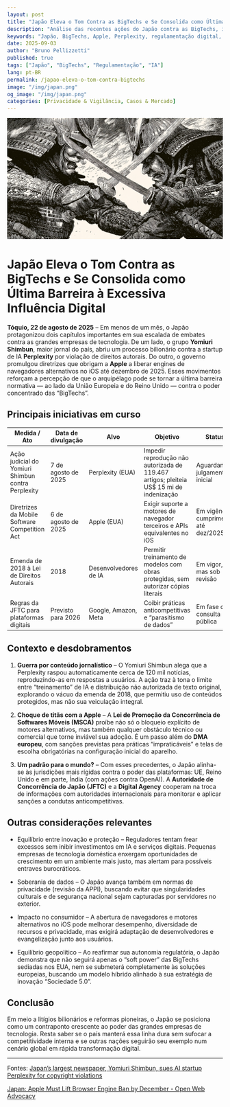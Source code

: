 ```yaml
---
layout: post
title: "Japão Eleva o Tom Contra as BigTechs e Se Consolida como Última Barreira à Excessiva Influência Digital"
description: "Análise das recentes ações do Japão contra as BigTechs, incluindo processos judiciais e regulamentações pioneiras."
keywords: "Japão, BigTechs, Apple, Perplexity, regulamentação digital, IA"
date: 2025-09-03
author: "Bruno Pellizzetti"
published: true
tags: ["Japão", "BigTechs", "Regulamentação", "IA"]
lang: pt-BR
permalink: /japao-eleva-o-tom-contra-bigtechs
image: "/img/japan.png"
og_image: "/img/japan.png"
categories: [Privacidade & Vigilância, Casos & Mercado]
---
```


![Japão contra bigtechs](/img/japan.png)

# Japão Eleva o Tom Contra as BigTechs e Se Consolida como Última Barreira à Excessiva Influência Digital

**Tóquio, 22 de agosto de 2025** – Em menos de um mês, o Japão protagonizou dois capítulos importantes em sua escalada de embates contra as grandes empresas de tecnologia. De um lado, o grupo **Yomiuri Shimbun**, maior jornal do país, abriu um processo bilionário contra a startup de IA **Perplexity** por violação de direitos autorais. Do outro, o governo promulgou diretrizes que obrigam a **Apple** a liberar engines de navegadores alternativos no iOS até dezembro de 2025. Esses movimentos reforçam a percepção de que o arquipélago pode se tornar a última barreira normativa — ao lado da União Europeia e do Reino Unido — contra o poder concentrado das “BigTechs”.

## Principais iniciativas em curso

| Medida / Ato                                    | Data de divulgação        | Alvo                  | Objetivo                                                          | Status                          |
|-------------------------------------------------|---------------------------|-----------------------|-------------------------------------------------------------------|---------------------------------|
| Ação judicial do Yomiuri Shimbun contra Perplexity | 7 de agosto de 2025       | Perplexity (EUA)      | Impedir reprodução não autorizada de 119.467 artigos; pleiteia US$ 15 mi de indenização | Aguardando julgamento inicial   |
| Diretrizes da Mobile Software Competition Act   | 6 de agosto de 2025       | Apple (EUA)           | Exigir suporte a motores de navegador terceiros e APIs equivalentes no iOS | Em vigência; cumprimento até dez/2025 |
| Emenda de 2018 à Lei de Direitos Autorais       | 2018                      | Desenvolvedores de IA | Permitir treinamento de modelos com obras protegidas, sem autorizar cópias literais | Em vigor, mas sob revisão       |
| Regras da JFTC para plataformas digitais        | Previsto para 2026        | Google, Amazon, Meta  | Coibir práticas anticompetitivas e “parasitismo de dados”         | Em fase de consulta pública     |

## Contexto e desdobramentos

1. **Guerra por conteúdo jornalístico**
   – O Yomiuri Shimbun alega que a Perplexity raspou automaticamente cerca de 120 mil notícias, reproduzindo-as em respostas a usuários. A ação traz à tona o limite entre “treinamento” de IA e distribuição não autorizada de texto original, explorando o vácuo da emenda de 2018, que permitiu uso de conteúdos protegidos, mas não sua veiculação integral.

2. **Choque de titãs com a Apple**
   – A **Lei de Promoção da Concorrência de Softwares Móveis (MSCA)** proíbe não só o bloqueio explícito de motores alternativos, mas também qualquer obstáculo técnico ou comercial que torne inviável sua adoção. É um passo além do **DMA europeu**, com sanções previstas para práticas “impraticáveis” e telas de escolha obrigatórias na configuração inicial do aparelho.

3. **Um padrão para o mundo?**
   – Com esses precedentes, o Japão alinha-se às jurisdições mais rígidas contra o poder das plataformas: UE, Reino Unido e em parte, Índia (com ações contra OpenAI). A **Autoridade de Concorrência do Japão (JFTC)** e a **Digital Agency** cooperam na troca de informações com autoridades internacionais para monitorar e aplicar sanções a condutas anticompetitivas.

## Outras considerações relevantes

- Equilíbrio entre inovação e proteção – Reguladores tentam frear excessos sem inibir investimentos em IA e serviços digitais. Pequenas empresas de tecnologia doméstica enxergam oportunidades de crescimento em um ambiente mais justo, mas alertam para possíveis entraves burocráticos.

- Soberania de dados – O Japão avança também em normas de privacidade (revisão da APPI), buscando evitar que singularidades culturais e de segurança nacional sejam capturadas por servidores no exterior.

- Impacto no consumidor – A abertura de navegadores e motores alternativos no iOS pode melhorar desempenho, diversidade de recursos e privacidade, mas exigirá adaptação de desenvolvedores e evangelização junto aos usuários.

- Equilíbrio geopolítico – Ao reafirmar sua autonomia regulatória, o Japão demonstra que não seguirá apenas o “soft power” das BigTechs sediadas nos EUA, nem se submeterá completamente às soluções europeias, buscando um modelo híbrido alinhado à sua estratégia de inovação “Sociedade 5.0”.

## Conclusão

Em meio a litígios bilionários e reformas pioneiras, o Japão se posiciona como um contraponto crescente ao poder das grandes empresas de tecnologia. Resta saber se o país manterá essa linha dura sem sufocar a competitividade interna e se outras nações seguirão seu exemplo num cenário global em rápida transformação digital.

---
Fontes:
[Japan’s largest newspaper, Yomiuri Shimbun, sues AI startup Perplexity for copyright violations](https://www.niemanlab.org/2025/08/japans-largest-newspaper-yomiuri-shimbun-sues-perplexity-for-copyright-violations/)

[Japan: Apple Must Lift Browser Engine Ban by December - Open Web Advocacy](https://open-web-advocacy.org/blog/japan-apple-must-lift-engine-ban-by-december/)